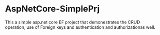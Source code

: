 # AspNetCore-SimplePrj

This a simple asp.net core EF project that demonestrates the CRUD operation, use of Foreign keys and authentication and authorizationas well.
